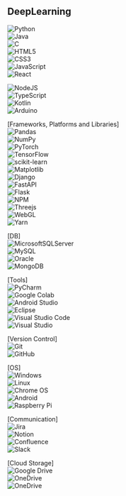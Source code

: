 ## DeepLearning

![Python](https://img.shields.io/badge/python-3670A0?style=for-the-badge&logo=python&logoColor=ffdd54) </br>
![Java](https://img.shields.io/badge/java-%23ED8B00.svg?style=for-the-badge&logo=openjdk&logoColor=white) </br>
![C](https://img.shields.io/badge/c-%2300599C.svg?style=for-the-badge&logo=c&logoColor=white) </br>
![HTML5](https://img.shields.io/badge/html5-%23E34F26.svg?style=for-the-badge&logo=html5&logoColor=white) </br>
![CSS3](https://img.shields.io/badge/css3-%231572B6.svg?style=for-the-badge&logo=css3&logoColor=white) </br>
![JavaScript](https://img.shields.io/badge/javascript-%23323330.svg?style=for-the-badge&logo=javascript&logoColor=%23F7DF1E) </br>
![React](https://img.shields.io/badge/react-%2320232a.svg?style=for-the-badge&logo=react&logoColor=%2361DAFB) </br>

![NodeJS](https://img.shields.io/badge/node.js-6DA55F?style=for-the-badge&logo=node.js&logoColor=white) </br>
![TypeScript](https://img.shields.io/badge/typescript-%23007ACC.svg?style=for-the-badge&logo=typescript&logoColor=white) </br>
![Kotlin](https://img.shields.io/badge/kotlin-%237F52FF.svg?style=for-the-badge&logo=kotlin&logoColor=white) </br>
![Arduino](https://img.shields.io/badge/-Arduino-00979D?style=for-the-badge&logo=Arduino&logoColor=white) </br>


[Frameworks, Platforms and Libraries] </br>
![Pandas](https://img.shields.io/badge/pandas-%23150458.svg?style=for-the-badge&logo=pandas&logoColor=white) </br>
![NumPy](https://img.shields.io/badge/numpy-%23013243.svg?style=for-the-badge&logo=numpy&logoColor=white) </br>
![PyTorch](https://img.shields.io/badge/PyTorch-%23EE4C2C.svg?style=for-the-badge&logo=PyTorch&logoColor=white) </br>
![TensorFlow](https://img.shields.io/badge/TensorFlow-%23FF6F00.svg?style=for-the-badge&logo=TensorFlow&logoColor=white) </br>
![scikit-learn](https://img.shields.io/badge/scikit--learn-%23F7931E.svg?style=for-the-badge&logo=scikit-learn&logoColor=white) </br>
![Matplotlib](https://img.shields.io/badge/Matplotlib-%23ffffff.svg?style=for-the-badge&logo=Matplotlib&logoColor=black) </br>
![Django](https://img.shields.io/badge/django-%23092E20.svg?style=for-the-badge&logo=django&logoColor=white) </br>
![FastAPI](https://img.shields.io/badge/FastAPI-005571?style=for-the-badge&logo=fastapi) </br>
![Flask](https://img.shields.io/badge/flask-%23000.svg?style=for-the-badge&logo=flask&logoColor=white) </br>
![NPM](https://img.shields.io/badge/NPM-%23CB3837.svg?style=for-the-badge&logo=npm&logoColor=white) </br>
![Threejs](https://img.shields.io/badge/threejs-black?style=for-the-badge&logo=three.js&logoColor=white) </br>
![WebGL](https://img.shields.io/badge/WebGL-990000?logo=webgl&logoColor=white&style=for-the-badge) </br>
![Yarn](https://img.shields.io/badge/yarn-%232C8EBB.svg?style=for-the-badge&logo=yarn&logoColor=white) </br>


[DB]</br>
![MicrosoftSQLServer](https://img.shields.io/badge/Microsoft%20SQL%20Server-CC2927?style=for-the-badge&logo=microsoft%20sql%20server&logoColor=white) </br>
![MySQL](https://img.shields.io/badge/mysql-4479A1.svg?style=for-the-badge&logo=mysql&logoColor=white) </br>
![Oracle](https://img.shields.io/badge/Oracle-F80000?style=for-the-badge&logo=oracle&logoColor=white) </br>
![MongoDB](https://img.shields.io/badge/MongoDB-%234ea94b.svg?style=for-the-badge&logo=mongodb&logoColor=white) </br>

[Tools]</br>
![PyCharm](https://img.shields.io/badge/pycharm-143?style=for-the-badge&logo=pycharm&logoColor=black&color=black&labelColor=green) </br>
![Google Colab](https://img.shields.io/badge/Google%20Colab-%23F9A825.svg?style=for-the-badge&logo=googlecolab&logoColor=white) </br>
![Android Studio](https://img.shields.io/badge/android%20studio-346ac1?style=for-the-badge&logo=android%20studio&logoColor=white) </br>
![Eclipse](https://img.shields.io/badge/Eclipse-FE7A16.svg?style=for-the-badge&logo=Eclipse&logoColor=white) </br>
![Visual Studio Code](https://img.shields.io/badge/Visual%20Studio%20Code-0078d7.svg?style=for-the-badge&logo=visual-studio-code&logoColor=white) </br>
![Visual Studio](https://img.shields.io/badge/Visual%20Studio-5C2D91.svg?style=for-the-badge&logo=visual-studio&logoColor=white) </br>

[Version Control]</br>
![Git](https://img.shields.io/badge/git-%23F05033.svg?style=for-the-badge&logo=git&logoColor=white)</br>
![GitHub](https://img.shields.io/badge/github-%23121011.svg?style=for-the-badge&logo=github&logoColor=white)</br>


[OS]</br>
![Windows](https://img.shields.io/badge/Windows-0078D6?style=for-the-badge&logo=windows&logoColor=white) </br>
![Linux](https://img.shields.io/badge/Linux-FCC624?style=for-the-badge&logo=linux&logoColor=black) </br>
![Chrome OS](https://img.shields.io/badge/chrome%20os-3d89fc?style=for-the-badge&logo=google%20chrome&logoColor=white) </br>
![Android](https://img.shields.io/badge/Android-3DDC84?style=for-the-badge&logo=android&logoColor=white) </br>
![Raspberry Pi](https://img.shields.io/badge/-Raspberry_Pi-C51A4A?style=for-the-badge&logo=Raspberry-Pi)


[Communication]</br>
![Jira](https://img.shields.io/badge/jira-%230A0FFF.svg?style=for-the-badge&logo=jira&logoColor=white)</br>
![Notion](https://img.shields.io/badge/Notion-%23000000.svg?style=for-the-badge&logo=notion&logoColor=white)</br>
![Confluence](https://img.shields.io/badge/confluence-%23172BF4.svg?style=for-the-badge&logo=confluence&logoColor=white)</br>
![Slack](https://img.shields.io/badge/Slack-4A154B?style=for-the-badge&logo=slack&logoColor=white)</br>


[Cloud Storage]</br>
![Google Drive](https://img.shields.io/badge/Google%20Drive-4285F4?style=for-the-badge&logo=googledrive&logoColor=white) </br>
![OneDrive](https://img.shields.io/badge/OneDrive-white?style=for-the-badge&logo=Microsoft%20OneDrive&logoColor=0078D4) </br>
![OneDrive](https://img.shields.io/badge/OneDrive-0078D4.svg?style=for-the-badge&logo=microsoftonedrive&logoColor=white) </br>


